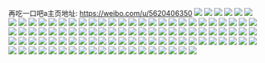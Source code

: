 再吃一口吧a主页地址: https://weibo.com/u/5620406350 
![](https://wx4.sinaimg.cn/mw2000/0068mErkly1h8qdz9olg6j30yi1cwamc.jpg) 
![](https://wx4.sinaimg.cn/mw2000/0068mErkgy1h8izudilv8j31xm2wfqv5.jpg) 
![](https://wx4.sinaimg.cn/mw2000/0068mErkgy1h8izub8djmj30x81dun5m.jpg) 
![](https://wx4.sinaimg.cn/mw2000/0068mErkgy1h8izqx472vj30p01o742v.jpg) 
![](https://wx4.sinaimg.cn/mw2000/0068mErkgy1h8izqxhnicj30p21nyaev.jpg) 
![](https://wx4.sinaimg.cn/mw2000/0068mErkgy1h8izqy1afpj30p01noq7i.jpg) 
![](https://wx4.sinaimg.cn/mw2000/0068mErkgy1h7ewx2skmyj32182pnu0y.jpg) 
![](https://wx4.sinaimg.cn/mw2000/0068mErkgy1h7cpc3qg5zj32c02c0u0x.jpg) 
![](https://wx4.sinaimg.cn/mw2000/0068mErkgy1h7cpc4qaatj31xv2wt7wi.jpg) 
![](https://wx4.sinaimg.cn/mw2000/0068mErkgy1h71d2hv6osj30u0140nbh.jpg) 
![](https://wx4.sinaimg.cn/mw2000/0068mErkgy1h71d2h5fffj30yi141dtl.jpg) 
![](https://wx4.sinaimg.cn/mw2000/0068mErkgy1h71d2ivqt2j30yi1854du.jpg) 
![](https://wx4.sinaimg.cn/mw2000/0068mErkgy1h6shpj4o6qj323u35sqv7.jpg) 
![](https://wx4.sinaimg.cn/mw2000/0068mErkgy1h6ag9mssrxj30u00u0q9j.jpg) 
![](https://wx4.sinaimg.cn/mw2000/0068mErkgy1h6ag9naregj30u00uaaft.jpg) 
![](https://wx4.sinaimg.cn/mw2000/0068mErkgy1h67n5g2fmvj30w01kwnbu.jpg) 
![](https://wx4.sinaimg.cn/mw2000/0068mErkgy1h67n66q1q7j316o1kw4dj.jpg) 
![](https://wx4.sinaimg.cn/mw2000/0068mErkgy1h67n5fl6w5j316o1kw75v.jpg) 
![](https://wx4.sinaimg.cn/mw2000/0068mErkgy1h2phsc2iz4j30tv1hc4kj.jpg) 
![](https://wx4.sinaimg.cn/mw2000/0068mErkgy1h2phsezehuj30tv1hckg0.jpg) 
![](https://wx4.sinaimg.cn/mw2000/0068mErkgy1h2phsdilt6j30tv1hcqoo.jpg) 
![](https://wx4.sinaimg.cn/mw2000/0068mErkly1h0l9axbawtj31x72g31kz.jpg) 
![](https://wx4.sinaimg.cn/mw2000/0068mErkly1h0l9b2rl4fj32c0340b2a.jpg) 
![](https://wx4.sinaimg.cn/mw2000/0068mErkly1h0l9ajo08hj328d2z6qv8.jpg) 
![](https://wx4.sinaimg.cn/mw2000/0068mErkly1h0l9b0zxetj32c03404qs.jpg) 
![](https://wx4.sinaimg.cn/mw2000/0068mErkgy1gzl56r5ql4j30sx1c1n1n.jpg) 
![](https://wx4.sinaimg.cn/mw2000/0068mErkgy1gz4c83og9tj33f64k8hdw.jpg) 
![](https://wx4.sinaimg.cn/mw2000/0068mErkgy1gz4cachleqj32gf39w7wi.jpg) 
![](https://wx4.sinaimg.cn/mw2000/0068mErkgy1gz4ci9nh2cj33f64k8qv7.jpg) 
![](https://wx4.sinaimg.cn/mw2000/0068mErkgy1gz4cawl5pij31400u0grq.jpg) 
![](https://wx4.sinaimg.cn/mw2000/0068mErkgy1gylhmhq82ij32072oab2a.jpg) 
![](https://wx4.sinaimg.cn/mw2000/0068mErkly1gxygj7w913j31p229dx6p.jpg) 
![](https://wx4.sinaimg.cn/mw2000/0068mErkly1gxygj925ezj30sg1c0ncy.jpg) 
![](https://wx4.sinaimg.cn/mw2000/0068mErkly1gxygnd8qzwj30sg1kw4dz.jpg) 
![](https://wx4.sinaimg.cn/mw2000/0068mErkly1gxygnekijcj30zj12xaek.jpg) 
![](https://wx4.sinaimg.cn/mw2000/0068mErkly1gwlws8mhuaj30tz0p1n4q.jpg) 
![](https://wx4.sinaimg.cn/mw2000/0068mErkly1gtsar5r9r9j320z2p9npd.jpg) 
![](https://wx4.sinaimg.cn/mw2000/0068mErkly1gtsar1asvwj321i2q07wi.jpg) 
![](https://wx4.sinaimg.cn/mw2000/0068mErkly1grtge7f4c6j30u014j4qq.jpg) 
![](https://wx4.sinaimg.cn/mw2000/0068mErkly1grtge2itxsj328h2zb4qt.jpg) 
![](https://wx4.sinaimg.cn/mw2000/0068mErkly1grtgdzmcpij30u01401kx.jpg) 
![](https://wx4.sinaimg.cn/mw2000/0068mErkly1grtge8ybf9j30u0140x6p.jpg) 
![](https://wx4.sinaimg.cn/mw2000/0068mErkly1grtge39casj30u0140keh.jpg) 
![](https://wx4.sinaimg.cn/mw2000/0068mErkly1grtgdym21rj31zy2nxx6r.jpg) 
![](https://wx4.sinaimg.cn/mw2000/0068mErkly1grtgek9ke4j32db35re8e.jpg) 
![](https://wx4.sinaimg.cn/mw2000/0068mErkly1grtgd7npm6j328j2zde85.jpg) 
![](https://wx4.sinaimg.cn/mw2000/0068mErkly1grtgedb4gnj32dc2dcx6q.jpg) 
![](https://wx4.sinaimg.cn/mw2000/0068mErkly1grtgdb10eej32852yux6t.jpg) 
![](https://wx4.sinaimg.cn/mw2000/0068mErkly1grtgddrrlrj3282282u10.jpg) 
![](https://wx4.sinaimg.cn/mw2000/0068mErkly1grtgdhmaplj32o02o0e87.jpg) 
![](https://wx4.sinaimg.cn/mw2000/0068mErkly1grtgds7xf2j325s2vp1l2.jpg) 
![](https://wx4.sinaimg.cn/mw2000/0068mErkly1grtgdkv7qwj327y2ymnph.jpg) 
![](https://wx4.sinaimg.cn/mw2000/0068mErkly1grtgdoi5y7j32c03407wm.jpg) 
![](https://wx4.sinaimg.cn/mw2000/0068mErkly1grtge592d7j32dc35su0z.jpg) 
![](https://wx4.sinaimg.cn/mw2000/0068mErkly1grtgebekl8j328n2zjhdw.jpg) 
![](https://wx4.sinaimg.cn/mw2000/0068mErkly1grtgguaj8aj30tz140e3o.jpg) 
![](https://wx4.sinaimg.cn/mw2000/0068mErkly1gqiwxc8oscj335s2dcu12.jpg) 
![](https://wx4.sinaimg.cn/mw2000/0068mErkly1gqiwxf2g4uj32o02o01l2.jpg) 
![](https://wx4.sinaimg.cn/mw2000/0068mErkly1gqiwx6fwl9j30pz0r3tbd.jpg) 
![](https://wx4.sinaimg.cn/mw2000/0068mErkly1gqiwxa73bwj30lc0sg14x.jpg) 
![](https://wx4.sinaimg.cn/mw2000/0068mErkly1gqiwx7dkudj31z41z4u0y.jpg) 
![](https://wx4.sinaimg.cn/mw2000/0068mErkly1gqiwyou8kqj30u00u0wja.jpg) 
![](https://wx4.sinaimg.cn/mw2000/0068mErkly1gprdxbbai4j315o27s7px.jpg) 
![](https://wx4.sinaimg.cn/mw2000/0068mErkgy1gns0qwfgq5j30u01uo1hj.jpg) 
![](https://wx4.sinaimg.cn/mw2000/0068mErkgy1gns0qvqyvpj30u01uo1kx.jpg) 
![](https://wx4.sinaimg.cn/mw2000/0068mErkly1gm8ljv317cj31tt2fsnpf.jpg) 
![](https://wx4.sinaimg.cn/mw2000/0068mErkgy1gjkjjvlzgpj31oc28g1kx.jpg) 
![](https://wx4.sinaimg.cn/mw2000/0068mErkgy1gjkjl5pu2jj32io2io1l0.jpg) 
![](https://wx4.sinaimg.cn/mw2000/0068mErkgy1gjkjlh712xj32ih2iob2b.jpg) 
![](https://wx4.sinaimg.cn/mw2000/0068mErkgy1gjkjlrdh0wj32io2ioe83.jpg) 
![](https://wx4.sinaimg.cn/mw2000/0068mErkgy1gjkjkdmd4dj30rr0rrauh.jpg) 
![](https://wx4.sinaimg.cn/mw2000/0068mErkgy1gjkjkc3v3oj327o27o4qt.jpg) 
![](https://wx4.sinaimg.cn/mw2000/0068mErkgy1gjf8n8yrd9j31gr1ycu0x.jpg) 
![](https://wx4.sinaimg.cn/mw2000/0068mErkgy1gjf8ncq46pj31ob28fqv6.jpg) 
![](https://wx4.sinaimg.cn/mw2000/0068mErkgy1gjf8neb5ruj31d11tdb29.jpg) 
![](https://wx4.sinaimg.cn/mw2000/0068mErkgy1gjf8n5tfuzj31j821n1ky.jpg) 
![](https://wx4.sinaimg.cn/mw2000/0068mErkgy1gffhk4izw2j31w01w01f6.jpg) 
![](https://wx4.sinaimg.cn/mw2000/0068mErkgy1gffhk52nzvj31w01w01cd.jpg) 
![](https://wx4.sinaimg.cn/mw2000/0068mErkgy1gffhk5f5idj30jg0jgdi2.jpg) 
![](https://wx4.sinaimg.cn/mw2000/0068mErkgy1geozrmmozgj31o0190hdu.jpg) 
![](https://wx4.sinaimg.cn/mw2000/0068mErkgy1geozrl9uchj319018ze81.jpg) 
![](https://wx4.sinaimg.cn/mw2000/0068mErkgy1gcz0t497e1j32yo2you0y.jpg) 
![](https://wx4.sinaimg.cn/mw2000/0068mErkgy1gcfq4sdsvbj30u01t07ak.jpg) 
![](https://wx4.sinaimg.cn/mw2000/0068mErkgy1gcfq5ginrjj30u01m34d4.jpg) 
![](https://wx4.sinaimg.cn/mw2000/0068mErkgy1gbxe55n5twj32yo2yoqv5.jpg) 
![](https://wx4.sinaimg.cn/mw2000/0068mErkgy1gbvra0146ij31400u0gok.jpg) 
![](https://wx4.sinaimg.cn/mw2000/0068mErkgy1gbsm1xse6wj30u01t0n2c.jpg) 
![](https://wx4.sinaimg.cn/mw2000/0068mErkgy1gb3j8y15wej31400u0n5e.jpg) 
![](https://wx4.sinaimg.cn/mw2000/0068mErkgy1gb3j8ym807j31400u0dmj.jpg) 
![](https://wx4.sinaimg.cn/mw2000/0068mErkgy1gb3j8zbvpgj31400u0aip.jpg) 
![](https://wx4.sinaimg.cn/mw2000/0068mErkgy1gb3j91uge5j30u0190q9u.jpg) 
![](https://wx4.sinaimg.cn/mw2000/0068mErkgy1gb3j9xs48aj30u018vk1x.jpg) 
![](https://wx4.sinaimg.cn/mw2000/0068mErkgy1gb3j91axtsj30p311g7bn.jpg) 
![](https://wx4.sinaimg.cn/mw2000/0068mErkgy1gao3766hdzj30u00u0777.jpg) 
![](https://wx4.sinaimg.cn/mw2000/0068mErkgy1g9mylnrstbj30qn1o0b0k.jpg) 
![](https://wx4.sinaimg.cn/mw2000/0068mErkgy1g9duufpqe6j30u00d0jtd.jpg) 
![](https://wx4.sinaimg.cn/mw2000/0068mErkgy1g9duugf9m9j30u00u0gnx.jpg) 
![](https://wx4.sinaimg.cn/mw2000/0068mErkgy1g69gild8f7j30u00u00wl.jpg) 
![](https://wx4.sinaimg.cn/mw2000/0068mErkgy1g69gihooe6j30u00u0780.jpg) 
![](https://wx4.sinaimg.cn/mw2000/0068mErkgy1g69gikl6ruj30u00u0q70.jpg) 
